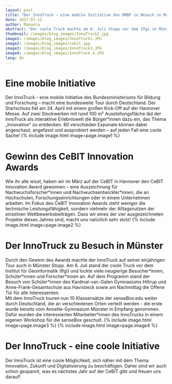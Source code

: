 ```yaml
---
layout: post
title: "Der InnoTruck – eine mobile Initiative des BMBF zu Besuch in Münster"
date: 2017-07-11
author: Manuela
abstract: "Der coole Truck machte am 6. Juli Stopp vor dem Ifgi in Münster, mit dem 10 senseBoxen nun weiter durch Deutschland touren."
thumbnail: /images/blog_images/InnoTruck2.jpg
image1: /images/blog_images/InnoTruck1.JPG
image2: /images/blog_images/cebit.jpg
image3: /images/blog_images/InnoTruck3.JPG
image4: /images/blog_images/InnoTruck 4.JPG
lang: de
---
```

Eine mobile Initiative
============
Der InnoTruck - eine mobile Initiative des Bundesministeriums für Bildung und Forschung – macht eine bundesweite Tour durch Deutschland. Der Startschuss fiel am 24. April mit einem großen Kick-Off auf der Hannover Messe. Auf zwei Stockwerken mit rund 100 m² Ausstellungsfläche läd der InnoTruck als interaktive Erlebniswelt die Bürger\*innen dazu ein, das Thema „Innovation“ zu entdecken. 80 verschieden Exponate können dabei angeschaut, angefasst und ausprobiert werden – auf jeden Fall eine coole Sache!
{% include image.html image=page.image1 %}


Gewinn des CeBIT Innovation Awards
============
Wie ihr alle wisst, haben wir im März auf der CeBIT in Hannover den CeBIT Innovation Award gewonnen – eine Auszeichnung für Nachwuchsforscher\*innen und Nachwuchsentwickler\*innen, die an Hochschulen, Forschungseinrichtungen oder in einem Unternehmen arbeiten. Im Fokus des CeBIT Innovation Awards steht weniger die technische Leistungsfähigkeit, sondern vielmehr der Alltagsnutzen der einzelnen Wettbewerbsbeiträgen. Dass wir eines der vier ausgezeichneten Projekte dieses Jahres sind, macht uns natürlich sehr stolz!
{% include image.html image=page.image2 %}


Der InnoTruck zu Besuch in Münster
============
Durch den Gewinn des Awards machte der InnoTruck auf seiner einjährigen Tour auch in Münster Stopp. Am 6. Juli stand der coole Truck vor dem Institut für Geoinformatik (Ifgi) und lockte viele neugierige Besucher\*innen, Schüler\*innen und Forscher\*innen an. Auf dem Programm stand der Besuch von Schüler*innen des Kardinal-van-Galen Gymnasiums Hiltrup und Anne-Frank-Gesamtschule aus Havixbeck sowie am Nachmittag die Offene Tür für alle Interessenten.<br>
Mit dem InnoTruck touren nun 10 Klassensätze der senseBox:edu weiter durch Deutschland, die an verschiedenen Orten verteilt werden - die erste wurde bereits vom Annette-Gymnasium Münster in Empfang genommen. Dafür wurden die interessierten Mitarbeiter\*innen des InnoTrucks in einem eigenen Workshop für die senseBox geschult.
{% include image.html image=page.image3 %}
{% include image.html image=page.image4 %}

Der InnoTruck - eine coole Initiative
============
Der InnoTruck ist eine coole Möglichkeit, sich näher mit dem Thema Innovation, Zukunft und Digitalisierung zu beschäftigen.
Daher sind wir auch schon gespannt, was es nächstes Jahr auf der CeBIT gibt und freuen uns darauf!
